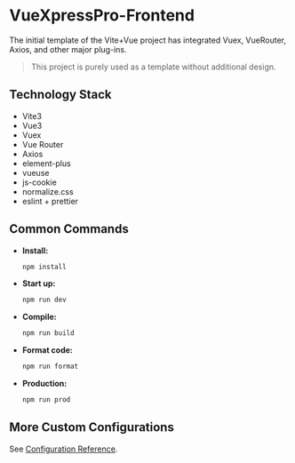 # VueXpressPro-Frontend

The initial template of the Vite+Vue project has integrated Vuex, VueRouter, Axios, and other major plug-ins.

> This project is purely used as a template without additional design.

## Technology Stack

- Vite3
- Vue3
- Vuex
- Vue Router
- Axios
- element-plus
- vueuse
- js-cookie
- normalize.css
- eslint + prettier

## Common Commands

- **Install:**
    ```bash
    npm install
    ```

- **Start up:**
    ```bash
    npm run dev
    ```

- **Compile:**
    ```bash
    npm run build
    ```

- **Format code:**
    ```bash
    npm run format
    ```

- **Production:**
    ```bash
    npm run prod
    ```

## More Custom Configurations

See [Configuration Reference](https://cli.vuejs.org/config/).
